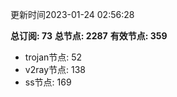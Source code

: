 更新时间2023-01-24 02:56:28

**总订阅: 73**
**总节点: 2287**
**有效节点: 359**
- trojan节点: 52
- v2ray节点: 138
- ss节点: 169
